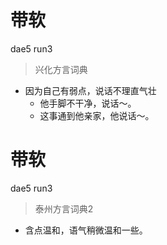 # 带软
dae5 run3
> 兴化方言词典
- 因为自己有弱点，说话不理直气壮
  - 他手脚不干净，说话～。
  - 这事通到他亲家，他说话～。

# 带软
dae5 run3
> 泰州方言词典2
- 含点温和，语气稍微温和一些。
